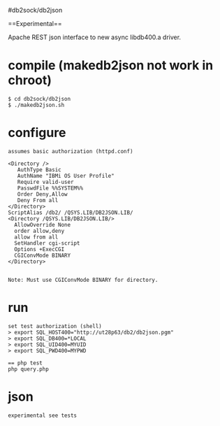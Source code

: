 #db2sock/db2json

==Experimental==

Apache REST json interface to new async libdb400.a driver. 

# compile (makedb2json not work in chroot)

```
$ cd db2sock/db2json
$ ./makedb2json.sh
```

# configure

```
assumes basic authorization (httpd.conf)

<Directory />       
   AuthType Basic
   AuthName "IBMi OS User Profile"
   Require valid-user
   PasswdFile %%SYSTEM%%
   Order Deny,Allow 
   Deny From all     
</Directory>
ScriptAlias /db2/ /QSYS.LIB/DB2JSON.LIB/
<Directory /QSYS.LIB/DB2JSON.LIB/>
  AllowOverride None
  order allow,deny
  allow from all
  SetHandler cgi-script
  Options +ExecCGI
  CGIConvMode BINARY
</Directory>


Note: Must use CGIConvMode BINARY for directory.
```

# run

```
set test authorization (shell)
> export SQL_HOST400="http://ut28p63/db2/db2json.pgm"
> export SQL_DB400=*LOCAL
> export SQL_UID400=MYUID
> export SQL_PWD400=MYPWD

== php test
php query.php 

```


# json
```
experimental see tests
```


